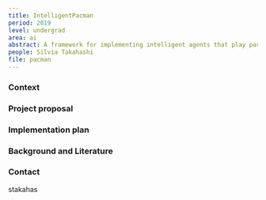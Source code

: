 ```yaml
---
title: IntelligentPacman
period: 2019
level: undergrad
area: ai
abstract: A framework for implementing intelligent agents that play paceman  was implemented and used at UC Berkely for its Artificial Intelligence. Course.  At Uniandes, wee aldo use this framework, and it has also been used for two undergraduate seniorprojects to test and implement different  approaches to build intelligent agents. The idea is to build upon existing projects to improve the agent’s performance.
people: Silvia Takahashi
file: pacman
---
```


### Context


### Project proposal

### Implementation plan


### Background and Literature


### Contact

stakahas
